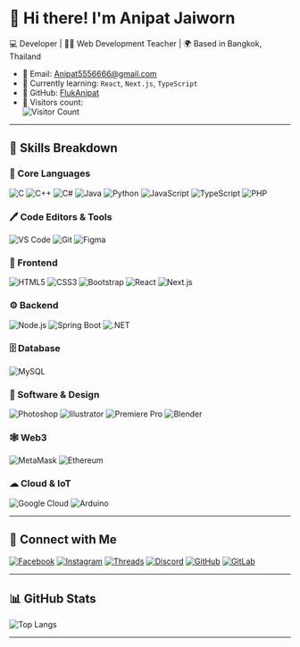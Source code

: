 # 👋 Hi there! I'm Anipat Jaiworn

💻 Developer | 👨‍🏫 Web Development Teacher | 🌍 Based in Bangkok, Thailand

- 📧 Email: [Anipat5556666@gmail.com](mailto:Anipat5556666@gmail.com)  
- 🧠 Currently learning: `React`, `Next.js`, `TypeScript`  
- 🐙 GitHub: [FlukAnipat](https://github.com/FlukAnipat)  
- 👀 Visitors count:  
![Visitor Count](https://komarev.com/ghpvc/?username=FlukAnipat&style=flat-square&color=blue)

---

## 🧠 Skills Breakdown

### 🧩 Core Languages
![C](https://img.shields.io/badge/-C-00599C?style=flat-square&logo=c&logoColor=white)
![C++](https://img.shields.io/badge/-C++-00599C?style=flat-square&logo=c%2b%2b&logoColor=white)
![C#](https://img.shields.io/badge/-C%23-239120?style=flat-square&logo=c-sharp&logoColor=white)
![Java](https://img.shields.io/badge/-Java-007396?style=flat-square&logo=java&logoColor=white)
![Python](https://img.shields.io/badge/-Python-3776AB?style=flat-square&logo=python&logoColor=white)
![JavaScript](https://img.shields.io/badge/-JavaScript-F7DF1E?style=flat-square&logo=javascript&logoColor=black)
![TypeScript](https://img.shields.io/badge/-TypeScript-3178C6?style=flat-square&logo=typescript&logoColor=white)
![PHP](https://img.shields.io/badge/-PHP-777BB4?style=flat-square&logo=php&logoColor=white)

### 🖊 Code Editors & Tools
![VS Code](https://img.shields.io/badge/-VS%20Code-007ACC?style=flat-square&logo=visual-studio-code&logoColor=white)
![Git](https://img.shields.io/badge/-Git-F05032?style=flat-square&logo=git&logoColor=white)
![Figma](https://img.shields.io/badge/-Figma-F24E1E?style=flat-square&logo=figma&logoColor=white)

### 🎨 Frontend
![HTML5](https://img.shields.io/badge/-HTML5-E34F26?style=flat-square&logo=html5&logoColor=white)
![CSS3](https://img.shields.io/badge/-CSS3-1572B6?style=flat-square&logo=css3&logoColor=white)
![Bootstrap](https://img.shields.io/badge/-Bootstrap-7952B3?style=flat-square&logo=bootstrap&logoColor=white)
![React](https://img.shields.io/badge/-React-61DAFB?style=flat-square&logo=react&logoColor=black)
![Next.js](https://img.shields.io/badge/-Next.js-000000?style=flat-square&logo=nextdotjs&logoColor=white)

### ⚙ Backend
![Node.js](https://img.shields.io/badge/-Node.js-339933?style=flat-square&logo=node-dot-js&logoColor=white)
![Spring Boot](https://img.shields.io/badge/-Spring%20Boot-6DB33F?style=flat-square&logo=spring-boot&logoColor=white)
![.NET](https://img.shields.io/badge/-.NET-512BD4?style=flat-square&logo=dotnet&logoColor=white)

### 🗄️ Database
![MySQL](https://img.shields.io/badge/-MySQL-4479A1?style=flat-square&logo=mysql&logoColor=white)

### 🧰 Software & Design
![Photoshop](https://img.shields.io/badge/-Photoshop-31A8FF?style=flat-square&logo=adobe-photoshop&logoColor=white)
![Illustrator](https://img.shields.io/badge/-Illustrator-FF9A00?style=flat-square&logo=adobe-illustrator&logoColor=white)
![Premiere Pro](https://img.shields.io/badge/-Premiere%20Pro-9999FF?style=flat-square&logo=adobe-premiere-pro&logoColor=white)
![Blender](https://img.shields.io/badge/-Blender-F5792A?style=flat-square&logo=blender&logoColor=white)

### 🕸 Web3
![MetaMask](https://img.shields.io/badge/-MetaMask-F6851B?style=flat-square&logo=metamask&logoColor=white)
![Ethereum](https://img.shields.io/badge/-Ethereum-3C3C3D?style=flat-square&logo=ethereum&logoColor=white)

### ☁ Cloud & IoT
![Google Cloud](https://img.shields.io/badge/-Google%20Cloud-4285F4?style=flat-square&logo=google-cloud&logoColor=white)
![Arduino](https://img.shields.io/badge/-Arduino-00979D?style=flat-square&logo=arduino&logoColor=white)

---

## 🔗 Connect with Me

[![Facebook](https://img.shields.io/badge/Facebook-1877F2?style=flat-square&logo=facebook&logoColor=white)](https://www.facebook.com/Fluk.Anipat5556666)
[![Instagram](https://img.shields.io/badge/Instagram-E4405F?style=flat-square&logo=instagram&logoColor=white)](http://www.instagram.com/fluk__anipat____)
[![Threads](https://img.shields.io/badge/Threads-000000?style=flat-square&logo=threads&logoColor=white)](https://www.threads.net/@fluk__anipat__)
[![Discord](https://img.shields.io/badge/Discord-5865F2?style=flat-square&logo=discord&logoColor=white)](https://discord.com/users/fluk_donovan)
[![GitHub](https://img.shields.io/badge/GitHub-181717?style=flat-square&logo=github&logoColor=white)](https://github.com/FlukAnipat)
[![GitLab](https://img.shields.io/badge/GitLab-FCA121?style=flat-square&logo=gitlab&logoColor=white)](https://gitlab.com/FlukAnipat)

---

## 📊 GitHub Stats

![Top Langs](https://github-readme-stats.vercel.app/api/top-langs/?username=FlukAnipat&layout=compact&title_color=0891b2&text_color=ffffff&bg_color=1c1917&hide_border=true)

---
